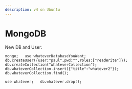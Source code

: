 ```yaml
---  
description: v4 on Ubuntu  
---  
```

  
# MongoDB  
  
New DB and User:  
  
`mongo;  
use whateverDatabaseYouWant;  
db.createUser({user:"paul",pwd:"",roles:["readWrite"]});  
db.createCollection("whateverCollection");  
db.whateverCollection.insert({"title":"whatever2"});  
db.whateverCollection.find();`  
  
`use whatever;  
db.whatever.drop();`  
  
  
  

